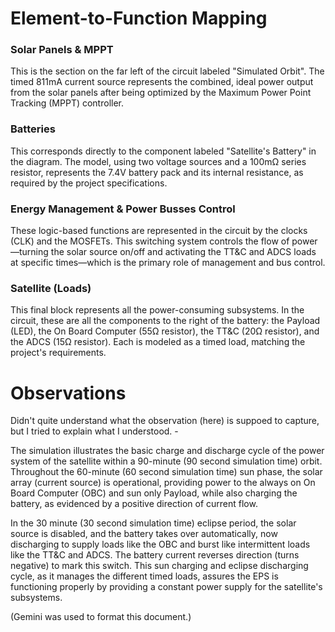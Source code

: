 # **Element-to-Function Mapping**

### **Solar Panels & MPPT**

This is the section on the far left of the circuit labeled "Simulated Orbit". The timed 811mA current source represents the combined, ideal power output from the solar panels after being optimized by the Maximum Power Point Tracking (MPPT) controller.

### **Batteries**

This corresponds directly to the component labeled "Satellite's Battery" in the diagram. The model, using two voltage sources and a 100mΩ series resistor, represents the 7.4V battery pack and its internal resistance, as required by the project specifications.

### **Energy Management & Power Busses Control**

These logic-based functions are represented in the circuit by the clocks (CLK) and the MOSFETs. This switching system controls the flow of power—turning the solar source on/off and activating the TT\&C and ADCS loads at specific times—which is the primary role of management and bus control.

### **Satellite (Loads)**

This final block represents all the power-consuming subsystems. In the circuit, these are all the components to the right of the battery: the Payload (LED), the On Board Computer (55Ω resistor), the TT\&C (20Ω resistor), and the ADCS (15Ω resistor). Each is modeled as a timed load, matching the project's requirements.

# **Observations**

Didn't quite understand what the observation (here) is suppoed to capture, but I tried to explain what I understood. -

The simulation illustrates the basic charge and discharge cycle of the power system of the satellite within a 90-minute (90 second simulation time) orbit. Throughout the 60-minute (60 second simulation time) sun phase, the solar array (current source) is operational, providing power to the always on On Board Computer (OBC) and sun only Payload, while also charging the battery, as evidenced by a positive direction of current flow.

In the 30 minute (30 second simulation time) eclipse period, the solar source is disabled, and the battery takes over automatically, now discharging to supply loads like the OBC and burst like intermittent loads like the TT\&C and ADCS. The battery current reverses direction (turns negative) to mark this switch. This sun charging and eclipse discharging cycle, as it manages the different timed loads, assures the EPS is functioning properly by providing a constant power supply for the satellite's subsystems.

(Gemini was used to format this document.)